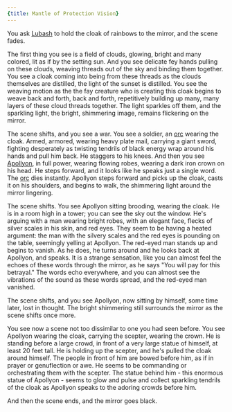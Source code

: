 ```yaml
---
{title: Mantle of Protection Vision}
---
```

You ask [Lubash](<../../../people/orcs/lubash.md>) to hold the cloak of rainbows to the mirror, and the scene fades. 

The first thing you see is a field of clouds, glowing, bright and many colored, lit as if by the setting sun. And you see delicate fey hands  pulling on these clouds, weaving threads out of the sky and binding them together. You see a  cloak coming into being from these threads as the clouds themselves are distilled, the light of the sunset is distilled. You see the weaving motion as the the fay creature who is creating this cloak begins to weave back and forth, back and forth, repetitively building up many, many layers of these cloud threads together. The light sparkles off them, and the sparkling light, the bright, shimmering image, remains flickering on the mirror.

The scene shifts, and you see a war. You see a soldier, an [orc](<../../../species/children-of-the-embodied-gods/orcs/orcs.md>) wearing the cloak. Armed, armored, wearing heavy plate mail, carrying a giant sword, fighting desperately as twisting tendrils of black energy wrap around his hands and pull him back. He staggers to his knees. And then you see [Apollyon](<../../../people/historical-figures/drankorian-emperors/apollyon.md>), in full power, wearing  flowing robes, wearing a dark iron crown on his head. He steps forward, and it looks like he speaks just a single word. The [orc](<../../../species/children-of-the-embodied-gods/orcs/orcs.md>) dies instantly. Apollyon steps forward and picks up the cloak, casts it on his shoulders, and begins to walk, the shimmering light around the mirror lingering.

The scene shifts. You see Apollyon sitting brooding, wearing the cloak. He is in a room high in a tower; you can see the sky out the window. He's arguing with a man wearing bright robes, with an elegant face, flecks of silver scales in his skin, and red eyes. They seem to be having a heated argument: the man with the silvery scales and the red eyes is pounding on the table, seemingly yelling at Apollyon. The red-eyed man stands up and begins to vanish. As he does, he turns around and he looks back at Apollyon, and speaks. It is a strange sensation, like you can almost feel the echoes of these words through the mirror, as he says "You will pay for this betrayal." The words echo everywhere, and you can almost see the vibrations of the sound as these words spread, and the red-eyed man vanished. 

The scene shifts, and you see Apollyon, now sitting by himself, some time later, lost in thought. The bright shimmering still surrounds the mirror as the scene shifts once more.

You see now a scene not too dissimilar to one you had seen before.  You see Apollyon wearing the cloak, carrying the scepter, wearing the crown. He is standing before a large crowd, in front of a very large statue of himself, at least 20 feet tall. He is holding up the scepter, and he's pulled the cloak around himself. The people in front of him are bowed before him, as if in prayer or genuflection or awe. He seems to be commanding or orchestrating them with the scepter. The statue behind him - this enormous statue of Apollyon - seems to glow and pulse and collect sparkling tendrils of the cloak as Apollyon speaks to the adoring crowds before him. 

And then the scene ends, and the mirror goes black.